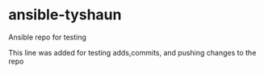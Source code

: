 # ansible-tyshaun
Ansible repo for testing

This line was added for testing adds,commits, and pushing changes to the repo
